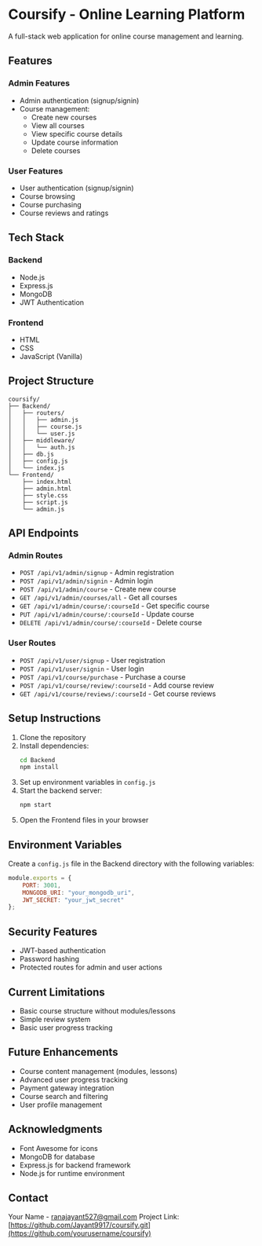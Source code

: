 # Coursify - Online Learning Platform

A full-stack web application for online course management and learning.

## Features

### Admin Features
- Admin authentication (signup/signin)
- Course management:
  - Create new courses
  - View all courses
  - View specific course details
  - Update course information
  - Delete courses

### User Features
- User authentication (signup/signin)
- Course browsing
- Course purchasing
- Course reviews and ratings

## Tech Stack

### Backend
- Node.js
- Express.js
- MongoDB
- JWT Authentication

### Frontend
- HTML
- CSS
- JavaScript (Vanilla)

## Project Structure

```
coursify/
├── Backend/
│   ├── routers/
│   │   ├── admin.js
│   │   ├── course.js
│   │   └── user.js
│   ├── middleware/
│   │   └── auth.js
│   ├── db.js
│   ├── config.js
│   └── index.js
└── Frontend/
    ├── index.html
    ├── admin.html
    ├── style.css
    ├── script.js
    └── admin.js
```

## API Endpoints

### Admin Routes
- `POST /api/v1/admin/signup` - Admin registration
- `POST /api/v1/admin/signin` - Admin login
- `POST /api/v1/admin/course` - Create new course
- `GET /api/v1/admin/courses/all` - Get all courses
- `GET /api/v1/admin/course/:courseId` - Get specific course
- `PUT /api/v1/admin/course/:courseId` - Update course
- `DELETE /api/v1/admin/course/:courseId` - Delete course

### User Routes
- `POST /api/v1/user/signup` - User registration
- `POST /api/v1/user/signin` - User login
- `POST /api/v1/course/purchase` - Purchase a course
- `POST /api/v1/course/review/:courseId` - Add course review
- `GET /api/v1/course/reviews/:courseId` - Get course reviews

## Setup Instructions

1. Clone the repository
2. Install dependencies:
   ```bash
   cd Backend
   npm install
   ```
3. Set up environment variables in `config.js`
4. Start the backend server:
   ```bash
   npm start
   ```
5. Open the Frontend files in your browser

## Environment Variables

Create a `config.js` file in the Backend directory with the following variables:
```javascript
module.exports = {
    PORT: 3001,
    MONGODB_URI: "your_mongodb_uri",
    JWT_SECRET: "your_jwt_secret"
};
```

## Security Features
- JWT-based authentication
- Password hashing
- Protected routes for admin and user actions

## Current Limitations
- Basic course structure without modules/lessons
- Simple review system
- Basic user progress tracking

## Future Enhancements
- Course content management (modules, lessons)
- Advanced user progress tracking
- Payment gateway integration
- Course search and filtering
- User profile management

## Acknowledgments

- Font Awesome for icons
- MongoDB for database
- Express.js for backend framework
- Node.js for runtime environment

## Contact

Your Name - ranajayant527@gmail.com
Project Link: [https://github.com/Jayant9917/coursify.git](https://github.com/yourusername/coursify)

